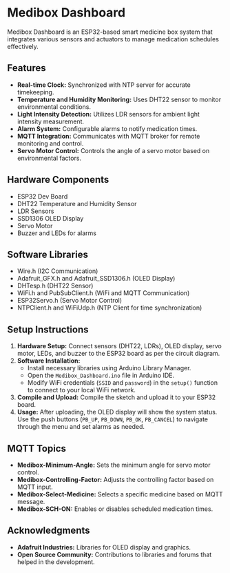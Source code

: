 # Medibox Dashboard

Medibox Dashboard is an ESP32-based smart medicine box system that integrates various sensors and actuators to manage medication schedules effectively.

## Features

- **Real-time Clock:** Synchronized with NTP server for accurate timekeeping.
- **Temperature and Humidity Monitoring:** Uses DHT22 sensor to monitor environmental conditions.
- **Light Intensity Detection:** Utilizes LDR sensors for ambient light intensity measurement.
- **Alarm System:** Configurable alarms to notify medication times.
- **MQTT Integration:** Communicates with MQTT broker for remote monitoring and control.
- **Servo Motor Control:** Controls the angle of a servo motor based on environmental factors.

## Hardware Components

- ESP32 Dev Board
- DHT22 Temperature and Humidity Sensor
- LDR Sensors
- SSD1306 OLED Display
- Servo Motor
- Buzzer and LEDs for alarms

## Software Libraries

- Wire.h (I2C Communication)
- Adafruit_GFX.h and Adafruit_SSD1306.h (OLED Display)
- DHTesp.h (DHT22 Sensor)
- WiFi.h and PubSubClient.h (WiFi and MQTT Communication)
- ESP32Servo.h (Servo Motor Control)
- NTPClient.h and WiFiUdp.h (NTP Client for time synchronization)

## Setup Instructions

1. **Hardware Setup:** Connect sensors (DHT22, LDRs), OLED display, servo motor, LEDs, and buzzer to the ESP32 board as per the circuit diagram.
2. **Software Installation:**
   - Install necessary libraries using Arduino Library Manager.
   - Open the `Medibox_Dashboard.ino` file in Arduino IDE.
   - Modify WiFi credentials (`SSID` and `password`) in the `setup()` function to connect to your local WiFi network.
3. **Compile and Upload:** Compile the sketch and upload it to your ESP32 board.
4. **Usage:** After uploading, the OLED display will show the system status. Use the push buttons (`PB_UP`, `PB_DOWN`, `PB_OK`, `PB_CANCEL`) to navigate through the menu and set alarms as needed.

## MQTT Topics

- **Medibox-Minimum-Angle:** Sets the minimum angle for servo motor control.
- **Medibox-Controlling-Factor:** Adjusts the controlling factor based on MQTT input.
- **Medibox-Select-Medicine:** Selects a specific medicine based on MQTT message.
- **Medibox-SCH-ON:** Enables or disables scheduled medication times.


## Acknowledgments

- **Adafruit Industries:** Libraries for OLED display and graphics.
- **Open Source Community:** Contributions to libraries and forums that helped in the development.
